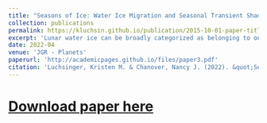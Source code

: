 ```yaml
---
title: "Seasons of Ice: Water Ice Migration and Seasonal Transient Shadow at the Lunar Poles"
collection: publications
permalink: https://kluchsin.github.io/publication/2015-10-01-paper-title-number-3
excerpt: 'Lunar water ice can be broadly categorized as belonging to one of two populations: deep, ancient, stable deposits, and shallow, transient, recent deposits. However, a  third state for lunar ice is also possible. Temporary sequestration occurs when ice is deposited into a transiently shadowed region at the lunar poles. These temporarily sequestered ice deposits are unstable over geologic time scales, but in the short term, are capable of a wide range of migration, sublimation, and retention patterns due to their thermally dependent sublimation and migration rates. We developed a model to characterize the range of possible migration and retention behaviors for temporarily sequestered ice deposits within locations with dynamic illumination conditions.'
date: 2022-04
venue: 'JGR - Planets'
paperurl: 'http://academicpages.github.io/files/paper3.pdf'
citation: 'Luchsinger, Kristen M. & Chanover, Nancy J. (2022). &quot;Seasons of Ice: Water Ice Migration and Seasonal Transient Shadow at the Lunar Poles.&quot; <i>JGR - Planets.</i>. Submitted 04/2022.'
---
```


# [Download paper here](http://academicpages.github.io/files/paper3.pdf)
